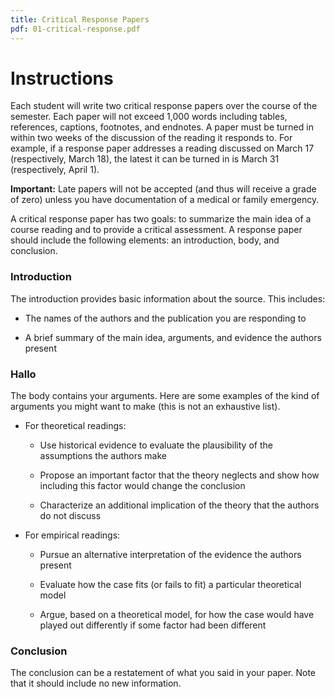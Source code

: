 ```yaml
---
title: Critical Response Papers
pdf: 01-critical-response.pdf
---
```


# Instructions

Each student will write two critical response papers over the course of the semester. Each paper will not exceed 1,000 words including tables, references, captions, footnotes, and endnotes. A paper must be turned in within two weeks of the discussion of the reading it responds to. For example, if a response paper addresses a reading discussed on March 17 (respectively, March 18), the latest it can be turned in is March 31 (respectively, April 1).

**Important:** Late papers will not be accepted (and thus will receive a grade of zero) unless you have documentation of a medical or family emergency.

A critical response paper has two goals: to summarize the main idea of a course reading and to provide a critical assessment. A response paper should include the following elements: an introduction, body, and conclusion.

### Introduction

The introduction provides basic information about the source. This includes:

* The names of the authors and the publication you are responding to

* A brief summary of the main idea, arguments, and evidence the authors present

### Hallo

The body contains your arguments. Here are some examples of the kind of arguments you might want to make (this is not an exhaustive list).

* For theoretical readings:

  * Use historical evidence to evaluate the plausibility of the assumptions the authors make

  * Propose an important factor that the theory neglects and show how including this factor would change the conclusion

  * Characterize an additional implication of the theory that the authors do not discuss

* For empirical readings:

  * Pursue an alternative interpretation of the evidence the authors present

  * Evaluate how the case fits (or fails to fit) a particular theoretical model

  * Argue, based on a theoretical model, for how the case would have played out differently if some factor had been different

### Conclusion

The conclusion can be a restatement of what you said in your paper. Note that it should include no new information.
